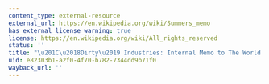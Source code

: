 ```yaml
---
content_type: external-resource
external_url: https://en.wikipedia.org/wiki/Summers_memo
has_external_license_warning: true
license: https://en.wikipedia.org/wiki/All_rights_reserved
status: ''
title: "\u201C\u2018Dirty\u2019 Industries: Internal Memo to The World Bank.\""
uid: e82303b1-a2f0-4f70-b782-7344dd9b71f0
wayback_url: ''
---
```

